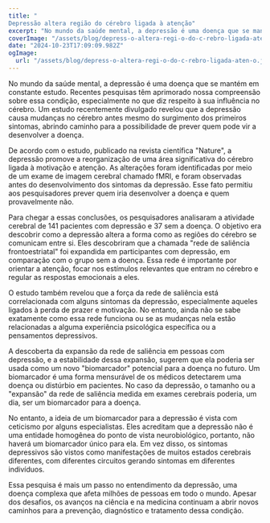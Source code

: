 ```yaml
---
title: "
Depressão altera região do cérebro ligada à atenção"
excerpt: "No mundo da saúde mental, a depressão é uma doença que se mantém em constante estudo. Recentes pesquisas têm aprimorado nossa compreensão sobre essa c"
coverImage: "/assets/blog/depress-o-altera-regi-o-do-c-rebro-ligada-aten-o.jpg"
date: "2024-10-23T17:09:09.982Z"
ogImage:
  url: "/assets/blog/depress-o-altera-regi-o-do-c-rebro-ligada-aten-o.jpg"
---
```


No mundo da saúde mental, a depressão é uma doença que se mantém em constante estudo. Recentes pesquisas têm aprimorado nossa compreensão sobre essa condição, especialmente no que diz respeito à sua influência no cérebro. Um estudo recentemente divulgado revelou que a depressão causa mudanças no cérebro antes mesmo do surgimento dos primeiros sintomas, abrindo caminho para a possibilidade de prever quem pode vir a desenvolver a doença.

De acordo com o estudo, publicado na revista científica "Nature", a depressão promove a reorganização de uma área significativa do cérebro ligada à motivação e atenção. As alterações foram identificadas por meio de um exame de imagem cerebral chamado fMRI, e foram observadas antes do desenvolvimento dos sintomas da depressão. Esse fato permitiu aos pesquisadores prever quem iria desenvolver a doença e quem provavelmente não.

Para chegar a essas conclusões, os pesquisadores analisaram a atividade cerebral de 141 pacientes com depressão e 37 sem a doença. O objetivo era descobrir como a depressão altera a forma como as regiões do cérebro se comunicam entre si. Eles descobriram que a chamada "rede de saliência frontoestriatal" foi expandida em participantes com depressão, em comparação com o grupo sem a doença. Essa rede é importante por orientar a atenção, focar nos estímulos relevantes que entram no cérebro e regular as respostas emocionais a eles.

O estudo também revelou que a força da rede de saliência está correlacionada com alguns sintomas da depressão, especialmente aqueles ligados à perda de prazer e motivação. No entanto, ainda não se sabe exatamente como essa rede funciona ou se as mudanças nela estão relacionadas a alguma experiência psicológica específica ou a pensamentos depressivos.

A descoberta da expansão da rede de saliência em pessoas com depressão, e a estabilidade dessa expansão, sugerem que ela poderia ser usada como um novo "biomarcador" potencial para a doença no futuro. Um biomarcador é uma forma mensurável de os médicos detectarem uma doença ou distúrbio em pacientes. No caso da depressão, o tamanho ou a "expansão" da rede de saliência medida em exames cerebrais poderia, um dia, ser um biomarcador para a doença.

No entanto, a ideia de um biomarcador para a depressão é vista com ceticismo por alguns especialistas. Eles acreditam que a depressão não é uma entidade homogênea do ponto de vista neurobiológico, portanto, não haverá um biomarcador único para ela. Em vez disso, os sintomas depressivos são vistos como manifestações de muitos estados cerebrais diferentes, com diferentes circuitos gerando sintomas em diferentes indivíduos.

Essa pesquisa é mais um passo no entendimento da depressão, uma doença complexa que afeta milhões de pessoas em todo o mundo. Apesar dos desafios, os avanços na ciência e na medicina continuam a abrir novos caminhos para a prevenção, diagnóstico e tratamento dessa condição.
